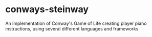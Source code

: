 # conways-steinway
An implementation of Conway's Game of Life creating player piano instructions, using several different languages and frameworks
